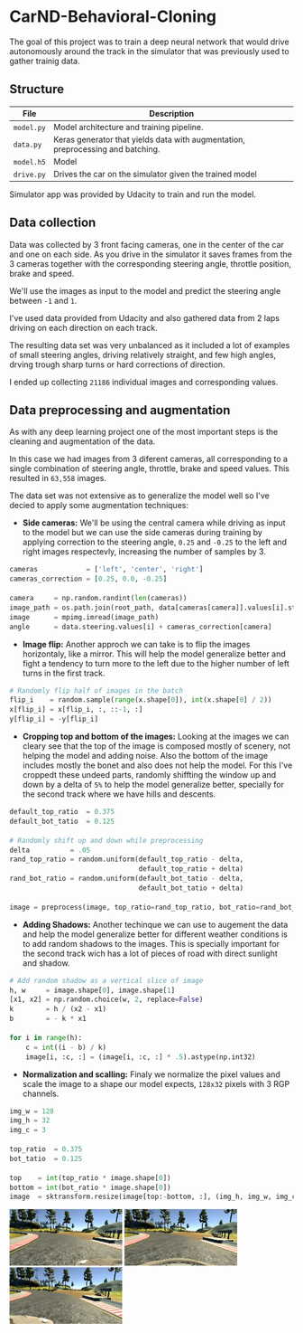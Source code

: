 # CarND-Behavioral-Cloning

The goal of this project was to train a deep neural network that would drive autonomously around the track in the simulator that was previously used to gather trainig data.

## Structure 

| File                         | Description                                                                     |
|------------------------------|---------------------------------------------------------------------------------|
| `model.py`                   | Model architecture and training pipeline.                                       |
| `data.py`                    | Keras generator that yields data with augmentation, preprocessing and batching. |
| `model.h5`                   | Model                                                                           |
| `drive.py`                   | Drives the car on the simulator given the trained model                         |

Simulator app was provided by Udacity to train and run the model.

## Data collection

Data was collected by 3 front facing cameras, one in the center of the car and one on each side. As you drive in the simulator it saves frames from the 3 cameras together with the corresponding steering angle, throttle position, brake and speed.

We'll use the images as input to the model and predict the steering angle between `-1` and `1`.

I've used data provided from Udacity and also gathered data from 2 laps driving on each direction on each track.

The resulting data set was very unbalanced as it included a lot of examples of small steering angles, driving relatively straight, and few high angles, drving trough sharp turns or hard corrections of direction.

I ended up collecting `21186` individual images and corresponding values.

## Data preprocessing and augmentation

As with any deep learning project one of the most important steps is the cleaning and augmentation of the data. 

In this case we had images from 3 diferent cameras, all corresponding to a single combination of steering angle, throttle, brake and speed values. This resulted in `63,558` images.

The data set was not extensive as to generalize the model well so I've decied to apply some augmentation techniques:

- **Side cameras:** We'll be using the central camera while driving as input to the model but we can use the side cameras during training by applying correction to the steering angle, `0.25` and `-0.25` to the left and right images respectevly, increasing the number of samples by 3.

```python
cameras            = ['left', 'center', 'right']
cameras_correction = [0.25, 0.0, -0.25]

camera     = np.random.randint(len(cameras))
image_path = os.path.join(root_path, data[cameras[camera]].values[i].strip())
image      = mpimg.imread(image_path)
angle      = data.steering.values[i] + cameras_correction[camera]
```

- **Image flip:** Another approch we can take is to flip the images horizontaly, like a mirror. This will help the model generalize better and fight a tendency to turn more to the left due to the higher number of left turns in the first track. 

```python
# Randomly flip half of images in the batch
flip_i    = random.sample(range(x.shape[0]), int(x.shape[0] / 2))
x[flip_i] = x[flip_i, :, ::-1, :]
y[flip_i] = -y[flip_i]
```

- **Cropping top and bottom of the images:** Looking at the images we can cleary see that the top of the image is composed mostly of scenery, not helping the model and adding noise. Also the bottom of the image includes mostly the bonet and also does not help the model. For this I've croppedt these undeed parts, randomly shiffting the window up and down by a delta of `5%` to help the model generalize better, specially for the second track where we have hills and descents.

```python
default_top_ratio  = 0.375
default_bot_tatio  = 0.125

# Randomly shift up and down while preprocessing
delta          = .05
rand_top_ratio = random.uniform(default_top_ratio - delta,
                                default_top_ratio + delta)
rand_bot_ratio = random.uniform(default_bot_tatio - delta,
                                default_bot_tatio + delta)

image = preprocess(image, top_ratio=rand_top_ratio, bot_ratio=rand_bot_ratio)
```

- **Adding Shadows:** Another techinque we can use to augement the data and help the model generalize better for different weather conditions is to add random shadows to the images. This is specially important for the second track wich has a lot of pieces of road with direct sunlight and shadow.

```python
# Add random shadow as a vertical slice of image
h, w     = image.shape[0], image.shape[1]
[x1, x2] = np.random.choice(w, 2, replace=False)
k        = h / (x2 - x1)
b        = - k * x1

for i in range(h):
    c = int((i - b) / k)
    image[i, :c, :] = (image[i, :c, :] * .5).astype(np.int32)
```

- **Normalization and scalling:** Finaly we normalize the pixel values and scale the image to a shape our model expects, `128x32` pixels with 3 RGP channels.

```python
img_w = 128
img_h = 32
img_c = 3

top_ratio  = 0.375
bot_tatio  = 0.125

top    = int(top_ratio * image.shape[0])
bottom = int(bot_ratio * image.shape[0])
image  = sktransform.resize(image[top:-bottom, :], (img_h, img_w, img_c))
```

[//]: # (Image References)

[road_center]: ./images/1_center.jpg "Road Center"
[road_left]: ./images/1_left.jpg "Road Left"
[road_right]: ./images/1_right.jpg "Road Right"
[bridge_right]: ./images/2_right.jpg "Road Right"
[bridge_left]: ./images/2_left.jpg "Bridge Left"
[bridge_center]: ./images/2_center.jpg "Bridge Center"

<img src="images/1_left.jpg" width="200"/> <img src="images/1_center.jpg" width="200"/> <img src="images/1_right.jpg" width="200"/> 
